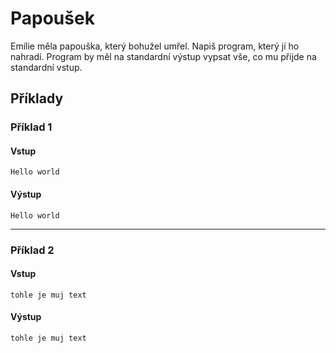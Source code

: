 # Papoušek

Emílie měla papouška, který bohužel umřel. Napiš program, který jí ho nahradí.
Program by měl na standardní výstup vypsat vše, co mu přijde na standardní vstup.

## Příklady
### Příklad 1
#### Vstup
```
Hello world
```

#### Výstup
```
Hello world
```
---
### Příklad 2
#### Vstup
```
tohle je muj text
```

#### Výstup
```
tohle je muj text
```
